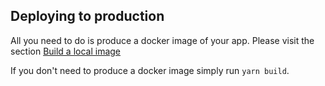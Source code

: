 ## Deploying to production

All you need to do is produce a docker image of your app. Please visit the section [Build a local image](./docker.md#build-a-local-image)

If you don't need to produce a docker image simply run `yarn build`.
